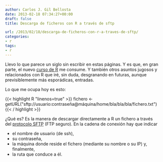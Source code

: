 ```yaml
---
author: Carlos J. Gil Bellosta
date: 2013-02-18 07:34:27+00:00
draft: false
title: Descarga de ficheros con R a través de sftp

url: /2013/02/18/descarga-de-ficheros-con-r-a-traves-de-sftp/
categories:
- r
tags:
- r
---
```


Llevo lo que parece un siglo sin escribir en estas páginas. Y es que, en gran parte, el nuevo [curso de R](http://cursorbasico2.usar.org.es/) me consume. Y también otros asuntos jugosos y relacionados con R que iré, sin duda, desgranando en futuras, aunque previsiblemente más esporádicas, entradas.

Lo que me ocupa hoy es esto:

{{< highlight R "linenos=true" >}}
fichero <- getURL("sftp://usuario:contraseña@máquina/home/bla/bla/bla/fichero.txt")
{{< / highlight >}}


¿Qué es? Es la manera de descargar directamente a R un fichero a través del [protocolo SFTP](http://es.wikipedia.org/wiki/SSH_File_Transfer_Protocol) (FTP seguro). En la cadena de conexión hay que indicar

* el nombre de usuario (de ssh),
* su contraseña,
* la máquina donde reside el fichero (mediante su nombre o su IP) y, finalmente,
* la ruta que conduce a él.

